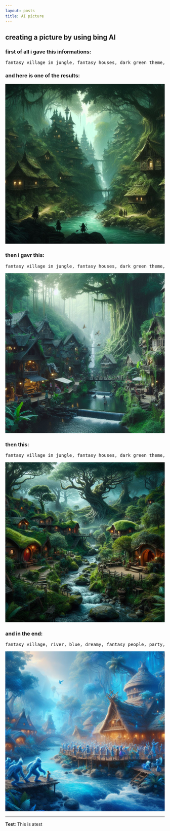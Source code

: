 ```yaml
---
layout: posts
title: AI picture
---
```


## creating a picture by using bing AI
<h3 style="font-size: 20; ">
first of all i gave this informations:
</h3>
<pre style="font-size: 13; ">
fantasy village in jungle, fantasy houses, dark green theme, river, short people
</pre>
<h3 style="font-size: 20; ">
and here is one of the results:
</h3>
<img src="../assets/images/no6.jpg">
<h3 style="font-size: 20; ">
then i gavr this:
</h3>
<pre style="font-size: 13; ">
fantasy village in jungle, fantasy houses, dark green theme, river,hobbits, waterfall, shopping stores, tall old trees
</pre>
<img src="../assets/images/no1.jpg">
<h3 style="font-size: 20; ">
then this:
</h3>
<pre style="font-size: 13; ">
fantasy village in jungle, fantasy houses, dark green theme, river, hobbits, waterfall, shopping stores, tall old trees, lord of rings theme
</pre>
<img src="../assets/images/no2.jpg">
<h3 style="font-size: 20; ">
and in the end:
</h3>
<pre style="font-size: 13; ">
fantasy village, river, blue, dreamy, fantasy people, party, dancing, blue jungle, water
</pre>
<img src="../assets/images/final.jpg">

---
**Test**: This is atest

